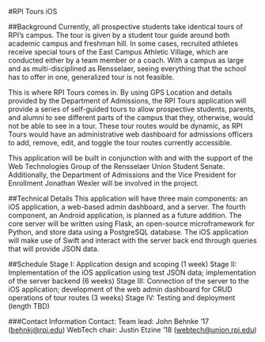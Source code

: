 #RPI Tours iOS

##Background
Currently, all prospective students take identical tours of RPI’s campus. The tour is given by a student tour guide around both academic campus and freshman hill. In some cases, recruited athletes receive special tours of the East Campus Athletic Village, which are conducted either by a team member or a coach. With a campus as large and as multi-disciplined as Rensselaer, seeing everything that the school has to offer in one, generalized tour is not feasible.

This is where RPI Tours comes in. By using GPS Location and details provided by the Department of Admissions, the RPI Tours application will provide a series of self-guided tours to allow prospective students, parents, and alumni to see different parts of the campus that they, otherwise, would not be able to see in a tour. These tour routes would be dynamic, as RPI Tours would have an administrative web dashboard for admissions officers to add, remove, edit, and toggle the tour routes currently accessible.

This application will be built in conjunction with and with the support of the Web Technologies Group of the Rensselaer Union Student Senate. Additionally, the Department of Admissions and the Vice President for Enrollment Jonathan Wexler will be involved in the project.

##Technical Details
This application will have three main components: an iOS application, a web-based admin dashboard, and a server. The fourth component, an Android application, is planned as a future addition. The core server will be written using Flask, an open-source microframework for Python, and store data using a PostgreSQL database. The iOS application will make use of Swift and interact with the server back end through queries that will provide JSON data. 

##Schedule
Stage I: Application design and scoping (1 week)
Stage II: Implementation of the iOS application using test JSON data; implementation of the server backend (6 weeks)
Stage III: Connection of the server to the iOS application; development of the web admin dashboard for CRUD operations of tour routes (3 weeks)
Stage IV: Testing and deployment (length TBD)

###Contact Information
Contact: Team lead: John Behnke ’17 (behnkj@rpi.edu)
WebTech chair: Justin Etzine ’18 (webtech@union.rpi.edu)
